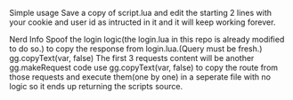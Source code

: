 Simple usage
Save a copy of script.lua and edit the starting 2 lines with your cookie and user id as intructed in it and it will keep working forever.


Nerd Info
Spoof the login logic(the login.lua in this repo is already modified to do so.) to copy the response from login.lua.(Query must be fresh.)
gg.copyText(var, false)
The first 3 requests content will be another gg.makeRequest code use gg.copyText(var, false) to copy the route from those requests and execute them(one by one) in a seperate file with no logic so it ends up returning the scripts source.

